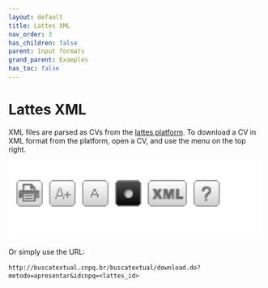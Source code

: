 ```yaml
---
layout: default
title: Lattes XML
nav_order: 3
has_children: false
parent: Input formats
grand_parent: Examples
has_toc: false
---
```

# Lattes XML

XML files are parsed as CVs from the [lattes platform](http://buscatextual.cnpq.br/buscatextual/busca.do). To download a CV in XML  format from the platform, open a CV, and use the menu on the top right.

![](../../images/lattes_xml.png)

Or simply use the URL:

```
http://buscatextual.cnpq.br/buscatextual/download.do?metodo=apresentar&idcnpq=<lattes_id>
```





<!-- Generated with mdsplit: https://github.com/alandefreitas/mdsplit -->
